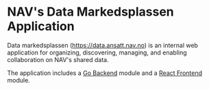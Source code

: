 # NAV's Data Markedsplassen Application

Data markedsplassen (https://data.ansatt.nav.no) is an internal web application for organizing, discovering, managing, and enabling collaboration on NAV's shared data.

The application includes a [Go Backend](https://github.com/navikt/nada-markedsplassen/blob/main/README-backend.md) module and a [React Frontend](https://github.com/navikt/nada-markedsplassen/blob/main/frontend/README.md) module.